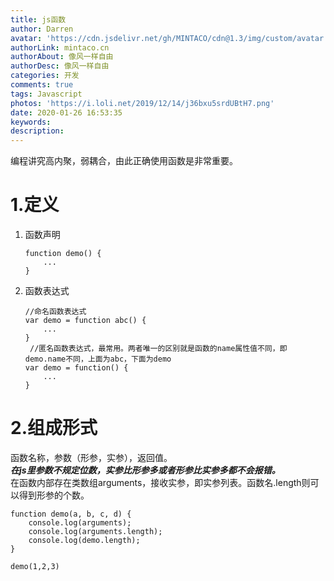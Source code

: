 ```yaml
---
title: js函数
author: Darren
avatar: 'https://cdn.jsdelivr.net/gh/MINTACO/cdn@1.3/img/custom/avatar.jpg'
authorLink: mintaco.cn
authorAbout: 像风一样自由
authorDesc: 像风一样自由
categories: 开发
comments: true
tags: Javascript
photos: 'https://i.loli.net/2019/12/14/j36bxu5srdUBtH7.png'
date: 2020-01-26 16:53:35
keywords:
description:
---
```

编程讲究高内聚，弱耦合，由此正确使用函数是非常重要。
 
# 1.定义
1. 函数声明
   ```
   function demo() {
       ...
   }
   ```
2. 函数表达式
   ```
   //命名函数表达式
   var demo = function abc() {
       ...
   }
    //匿名函数表达式，最常用。两者唯一的区别就是函数的name属性值不同，即demo.name不同，上面为abc，下面为demo
   var demo = function() {
       ...
   }
   ```

# 2.组成形式
函数名称，参数（形参，实参），返回值。  
***在js里参数不规定位数，实参比形参多或者形参比实参多都不会报错。***   
在函数内部存在类数组arguments，接收实参，即实参列表。函数名.length则可以得到形参的个数。
```
function demo(a, b, c, d) {
    console.log(arguments);
    console.log(arguments.length);
    console.log(demo.length);
}

demo(1,2,3)
```